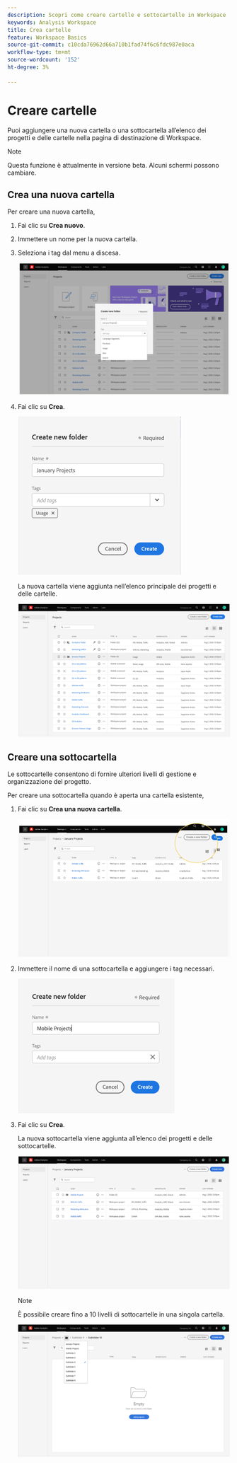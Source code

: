 ```yaml
---
description: Scopri come creare cartelle e sottocartelle in Workspace
keywords: Analysis Workspace
title: Crea cartelle
feature: Workspace Basics
source-git-commit: c10cda76962d66a710b1fad74f6c6fdc987e0aca
workflow-type: tm+mt
source-wordcount: '152'
ht-degree: 3%

---
```



# Creare cartelle

Puoi aggiungere una nuova cartella o una sottocartella all’elenco dei progetti e delle cartelle nella pagina di destinazione di Workspace.

>[!NOTE]
>
>Questa funzione è attualmente in versione beta. Alcuni schermi possono cambiare.

## Crea una nuova cartella

Per creare una nuova cartella,

1. Fai clic su **Crea nuovo**.

1. Immettere un nome per la nuova cartella.

1. Seleziona i tag dal menu a discesa.

   ![](/help/analyze/analysis-workspace/build-workspace-project/assets/select-tags.png)

1. Fai clic su **Crea**.

   ![](/help/analyze/analysis-workspace/build-workspace-project/assets/create.png)

   La nuova cartella viene aggiunta nell’elenco principale dei progetti e delle cartelle.

   ![](/help/analyze/analysis-workspace/build-workspace-project/assets/create-new-listed.png)

## Creare una sottocartella

Le sottocartelle consentono di fornire ulteriori livelli di gestione e organizzazione del progetto.

Per creare una sottocartella quando è aperta una cartella esistente,

1. Fai clic su **Crea una nuova cartella**.

   ![](/help/analyze/analysis-workspace/build-workspace-project/assets/create-subfolder2.png)

1. Immettere il nome di una sottocartella e aggiungere i tag necessari.

   ![](/help/analyze/analysis-workspace/build-workspace-project/assets/create-subfolder-name.png)

1. Fai clic su **Crea**.

   La nuova sottocartella viene aggiunta all’elenco dei progetti e delle sottocartelle.

   ![](/help/analyze/analysis-workspace/build-workspace-project/assets/create-subfolder-added.png)

   >[!NOTE]
   >
   >È possibile creare fino a 10 livelli di sottocartelle in una singola cartella.

   ![](/help/analyze/analysis-workspace/build-workspace-project/assets/create-subfolder-limit.png)
